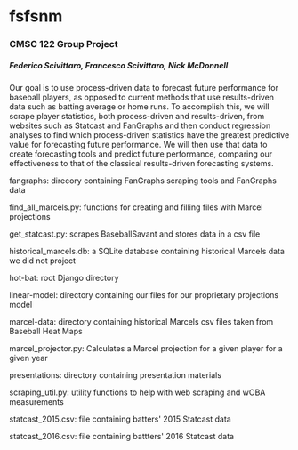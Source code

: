 # fsfsnm
### CMSC 122 Group Project
##### Federico Scivittaro, Francesco Scivittaro, Nick McDonnell

Our goal is to use process-driven data to forecast future performance for baseball players, as opposed to current methods that use results-driven data such as batting average or home runs. To accomplish this, we will scrape player statistics, both process-driven and results-driven, from websites such as Statcast and FanGraphs and then conduct regression analyses to find which process-driven statistics have the greatest predictive value for forecasting future performance. We will then use that data to create forecasting tools and predict future performance, comparing our effectiveness to that of the classical results-driven forecasting systems.

fangraphs: direcory containing FanGraphs scraping tools and FanGraphs data

find_all_marcels.py: functions for creating and filling files with Marcel projections

get_statcast.py: scrapes BaseballSavant and stores data in a csv file

historical_marcels.db: a SQLite database containing historical Marcels data we did not project

hot-bat: root Django directory

linear-model: directory containing our files for our proprietary projections model

marcel-data: directory containing historical Marcels csv files taken from Baseball Heat Maps

marcel_projector.py: Calculates a Marcel projection for a given player for a given year

presentations: directory containing presentation materials

scraping_util.py: utility functions to help with web scraping and wOBA measurements

statcast_2015.csv: file containing batters' 2015 Statcast data

statcast_2016.csv: file containing battters' 2016 Statcast data